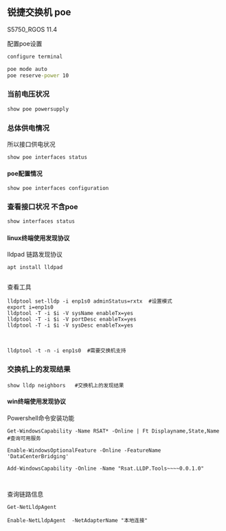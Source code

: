  



## 锐捷交换机   poe

 S5750_RGOS 11.4



配置poe设置

```cmd
configure terminal 

poe mode auto
poe reserve-power 10


```

### 当前电压状况

```cmd
show poe powersupply
```

### 总体供电情况

所以接口供电状况

```
show poe interfaces status
```

#### poe配置情况

```
show poe interfaces configuration
```



### 查看接口状况 不含poe



```cmd
show interfaces status
```

 





#### linux终端使用发现协议

lldpad 链路发现协议

```
apt install lldpad


```

查看工具

```
lldptool set-lldp -i enp1s0 adminStatus=rxtx  #设置模式
export i=enp1s0
lldptool -T -i $i -V sysName enableTx=yes 
lldptool -T -i $i -V portDesc enableTx=yes 
lldptool -T -i $i -V sysDesc enableTx=yes 



lldptool -t -n -i enp1s0  #需要交换机支持
```

### 交换机上的发现结果

```
show lldp neighbors   #交换机上的发现结果
```

#### win终端使用发现协议

Powershell命令安装功能

```
Get-WindowsCapability -Name RSAT* -Online | Ft Displayname,State,Name #查询可用服务

Enable-WindowsOptionalFeature -Online -FeatureName 'DataCenterBridging'

Add-WindowsCapability -Online -Name "Rsat.LLDP.Tools~~~~0.0.1.0"  

 
```

查询链路信息

```
Get-NetLldpAgent

Enable-NetLldpAgent  -NetAdapterName "本地连接"


```

